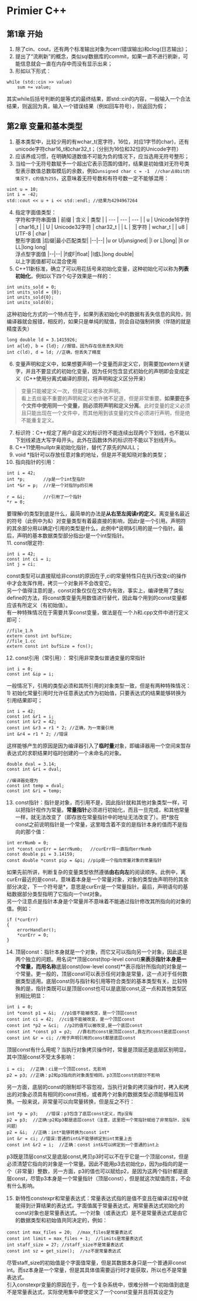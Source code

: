 # Primier C++

## 第1章 开始 
1. 除了cin、cout，还有两个标准输出对象为cerr(错误输出)和clog(日志输出)；
2. 提出了“流刷新”的概念，类似sql数据库的commit，如果一直不进行刷新，可能信息就会一直在内存中而没有显示出来；
3. 形如以下形式：    
```
while (std::cin >> value)
    sum += value;
```   
其实while后括号判断的是等式的最终结果，即std::cin的内容，一般输入一个合法结果，则返回为真，输入一个错误结果（例如回车符号），则返回为假；   

## 第2章 变量和基本类型
1. 基本类型中，比较少用的有wchar_t(宽字符，16位，对应1字节的char)，还有unicode字符char16_t和char32_t；（分别为16位和32位的Unicode字符）
2. 应该养成习惯，在明确知道数值不可能为负的情况下，应当选用无符号整形；   
3. 当给一个无符号数赋予一个超出它表示范围的值时，结果是初始值对无符号类型表示数值总数取模后的余数，例如``unsigned char c = -1  //char占8bit的情况下，c的值为255``，这意味着无符号数和有符号数一定不能够混用：   
```
uint u = 10;
int i = -42;
std::cout << u + i << std::endl; //结果为4294967264
```
4. 指定字面值类型：   
字符和字符串面值
| 前缀 | 含义 | 类型 |
| ---  | --- | --- |
| u    | Unicode16字符 | char16_t |
| U    | Unicode32字符 | char32_t |
| L    | 宽字符        | wchar_t  |
| u8   | UTF-8         | char     |   
整形字面值
|后缀|最小匹配类型|
|--|--|
|u or U|unsigned|
|l or L|long|
|ll or LL|long long|   
浮点型字面值
|--|--|
|f或F|float|
|l或L|long double|   
以上字面值都可以混合使用   
5. C++11新标准，确立了可以用花括号来初始化变量，这种初始化可以称为**列表初始化**，例如以下四个句子效果是一样的：   
```
int units_sold = 0;
int units_sold = {0};
int units_sold{0};
int units_sold(0);
```   
这种初始化方式的一个特点在于，如果列表初始化中的数据有丢失信息的风险，则编译器就会报错，相反的，如果只是单纯的赋值，则会自动强制转换（伴随的就是精度丢失）
```
long double ld = 3.1415926;
int a{ld}, b = {ld}; //报错，因为存在信息丢失风险
int c(ld), d = ld; //正确，但丢失了精度
```    
6. 变量声明和定义中，如果想要声明一个变量而非定义它，则需要加extern关键字，并且不要显式的初始化变量，因为任何包含显式初始化的声明即会变成定义（C++使用分离式编译的原则，将声明和定义区分开来）
> 变量只能被定义一次，但是可以被多次声明。   
看上去丝毫不重要的声明和定义也许微不足道，但是非常重要。**如果要在多个文件中使用同一个变量，则必须将声明和定义分离**。此时变量的定义必须且只能出现在一个文件中，而其他用到该变量的文件必须进行声明，但是绝不能重复定义。   
7. 标识符：C++规定了用户自定义的标识符不能连续出现两个下划线，也不能以下划线紧连大写字母开头。此外在函数体外的标识符不能以下划线开头。   
8. C++11使用nullptr来初始化指针，替代了原先的NULL；
9. void *指针可以存放任意对象的地址，但是并不能知晓对象的类型；   
10. 指向指针的引用：   
```
int i = 42;
int *p;       //p是一个int型指针
int *&r = p;  //r是一个对指针p的引用

r = &i;       //r引用了一个指针
*r = 0;
```
要理解r的类型到底是什么，最简单的办法是**从右至左阅读r的定义**。离变量名最近的符号（此例中为&）对变量类型有着最直接的影响，因此r是一个引用。声明符的其余部分用以确定r引用的类型是什么，此例中*说明&引用的是一个指针。最后，声明的基本数据类型部分指出r是一个int型指针。   
11. const限定符: 
```
int i = 42;
const int ci = i;
int j = ci;
```
const类型可以直接赋给非const的原因在于,ci的常量特性只在执行改变ci的操作中才会发挥作用，拷贝一个对象并不会改变它。   
另一个值得注意的是，const对象仅仅在文件内有效，事实上，编译使用了类似define的方法，将const类变量先用数值进行替代，因此每个用到的const变量都应该有所定义（有初始值）。   
有一种特殊情况在于需要共享const变量，做法是在一个.h和.cpp文件中进行定义即可： 
```
//file_1.h 
extern const int bufSize;
//file_1.cc
extern const int bufSize = fcn();
```   
12. const引用（常引用）： 常引用非常类似普通变量的常指针   
```
int i = 0;
const int &ip = i;
```
一般情况下，引用的类型必须和其所引用的对象类型一致，但是有两种特殊情况：1) 初始化常量引用时允许任意表达式作为初始值，只要表达式的结果能够转换为引用结果即可；   
```
int i = 42;
const int &r1 = i;
const int &r2 = 42;
const int &r3 = r1 * 2; //正确，为一常量引用
int &r4 = r1 * 2; //错误
```
这样能够产生的原因是因为编译器引入了**临时量**对象，即编译器用一个空间来暂存表达式的求职结果时临时创建的一个未命名的对象。
```
double dval = 3.14;
const int &ri = dval;

//编译器处理为
const int temp = dval;
const int &ri = temp;
```   

13. const指针：指针是对象，而引用不是，因此指针就和其他对象类型一样，可以把指针视作为常量。**常量指针**必须进行初始化，而且一旦完成，和其他常量一样，就无法改变了（即存放在常量指针中的地址无法改变了）。把*放在const之前说明指针是一个常量，这里暗含着不变的是指针本身的值而不是指向的那个值：   
```
int errNumb = 0;
int *const curErr = &errNumb;   //curErr将一直指向errNumb
const double pi = 3.14159;
const double *const pip = &pi; //pip是一个指向常量对象的常量指针
```   
如果先前所讲，判断复杂的变量类型依然遵循**由右向左**的阅读顺序。此例中，离curErr最近的是const，意味着本身是一个常量对象，对象的类型由声明符的其余部分决定，下一个符号是*，意思是curErr是一个常量指针。最后，声明语句的基础数据部分类型指明了它指向一个int对象。    
另一个注意点是指针本身是个常量并不意味着不能通过指针修改其所指向的对象的值。例如：    
```
if (*curErr)
{
    errorHandler();
    *curErr = 0;
}
```   

14. 顶层const：指针本身就是一个对象，而它又可以指向另一个对象，因此这是两个独立的问题。用名词**顶层const(top-level const)**来表示指针本身是一个常量，而用名称**底层const(low-level const)**表示指针所指向的对象是一个常量。更一般的，顶层const可以表示任何对象是常量，这一点对于任何数据类型适用。底层const则与指针和引用等符合类型的基本类型有关。比较特殊的是，指针类既可以是顶层const也可以是底层const,这一点和其他类型区别相比明显：    
```
int i = 0;
int *const p1 = &i;  //p1值不能被改变，是一个顶层const
const int ci = 42;  //ci值不能被改变，是一个顶层const
const int *p2 = &ci;  //p2的值可以被改变,是一个底层const
const int *const p3 = p2;  //靠右的const是顶层const,靠左的const是底层const   
const int &r = ci; //用于声明引用的const都是底层const
```    
顶层const有什么用呢？当执行对象拷贝操作时，常量是顶层还是底层区别明显，其中顶层const不受太多影响：   
```
i = ci;  //正确：ci是一个顶层const，无影响
p2 = p3; //正确：p2和p3指向的对象类型相同，p3顶层const的部分不影响
```   
另一方面，底层的const的限制却不容忽视，当执行对象的拷贝操作时，拷入和拷出的对象必须具有相同的const资格，或者两个对象的数据类型必须能够相互转换。一般来说，非常量可以向常量转换，但是反之不行：   
```
int *p = p3;   //错误：p3包含了底层const定义，而p没有
p2 = p3;  //正确:p2和p3都是底层const（注意，这里把一个常指针赋给了非常指针，没有问题）
p2 = &i;  //正确：int*能够转换为const int*
int &r = ci; //错误:普通的int&不能够绑定到int常量上去   
const int &r2 = i;  //正确：const int&可以绑定到一个普通的int上
```   
p3既是顶层const又是底层const,拷贝p3时可以不在乎它是一个顶层const，但是必须清楚它指向的对象是一个常量。因此不能用p3去初始化p，因为p指向的是一个（非常量）整数，另一方面，p3的值也可以赋给p2，是因为这两个指针都是底层const，尽管p3本身是一个常量指针（顶层const），但是就这次赋值而言，不会有什么影响。

15. 新特性constexpr和常量表达式：常量表达式指的是值不变且在编译过程中就能得到计算结果的表达式，字面值属于常量表达式，用常量表达式初始化的const对象也是常量表达式。一个对象（或表达式）是不是常量表达式是由它的数据类型和初始值共同决定的，例如：   
```
const int max_files = 20;  //max_files是常量表达式
const int limit = max_files + 1;  //limits是常量表达式   
int staff_size = 27; //staff_size不是常量表达式
const int sz = get_size();  //sz不是常量表达式
```
尽管staff_size的初始值是个字面值常量，但是其数据本身只是一个普通非const int。而sz本身是一个常量，但是其具体值需要运行时才能获取，所以也不是常量表达式。   
引入constexpr变量的原因在于，在一个复杂系统中，很难分辨一个初始值到底是不是常量表达式，实际使用集中即使定义了一个const变量并且将其设定为